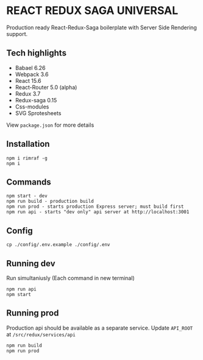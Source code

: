 # REACT REDUX SAGA UNIVERSAL
Production ready React-Redux-Saga boilerplate with Server Side Rendering support.

## Tech highlights
- Babael 6.26
- Webpack 3.6
- React 15.6
- React-Router 5.0 (alpha)
- Redux 3.7
- Redux-saga 0.15
- Css-modules
- SVG Sprotesheets

View `package.json` for more details

## Installation
```
npm i rimraf -g
npm i
```

## Commands
```
npm start - dev
npm run build - production build
npm run prod - starts production Express server; must build first
npm run api - starts "dev only" api server at http://localhost:3001
```

## Config
```
cp ./config/.env.example ./config/.env
```

## Running dev
Run simultaniusly (Each command in new terminal)
```
npm run api
npm start
```

## Running prod
Production api should be available as a separate service. Update `API_ROOT` at `/src/redux/services/api`
```
npm run build
npm run prod
```
